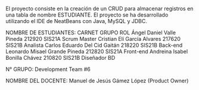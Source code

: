 El proyecto consiste en la creación de un CRUD para almacenar registros en una tabla de nombre ESTUDIANTE.
El proyecto se ha desarrollado utilizando el IDE de NeatBeans con Java, MySQL y JDBC. 



NOMBRE DE ESTUDIANTES:                    CARNET                           GRUPO                           ROL
Ángel Daniel Valle Pineda                 212920                          SIS21A                     Scrum Master
Cristian Elí García Alvares               217620                          SIS21B                         Analista
Carlos Eduardo Del Cid Gaitán             218220                          SIS21B                       Back-end
Leonardo Misael Grande Pineda             212820                          SIS21A                         Front-end
Andreina Isabel Bonilla Chávez            210820                          SIS21B                       Diseñador BD

N° GRUPO:
Development Team #6

NOMBRE DEL DOCENTE:
Manuel de Jesús Gámez López           (Product Owner)
